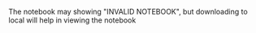 The notebook may showing "INVALID NOTEBOOK", but downloading to local will help in viewing the notebook
